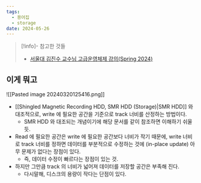 ```yaml
---
tags:
  - 용어집
  - storage
date: 2024-05-26
---
```

> [!info]- 참고한 것들
> - [서울대 김진수 교수님 고급운영체제 강의(Spring 2024)](http://csl.snu.ac.kr/courses/4190.568/2024-1/)

## 이게 뭐고

![[Pasted image 20240320125416.png]]

- [[Shingled Magnetic Recording HDD, SMR HDD (Storage)|SMR HDD]] 와 대조적으로, write 에 필요한 공간을 기준으로 track 너비를 산정하는 방법이다.
	- SMR HDD 와 대조되는 개념이기에 해당 문서를 같이 참조하면 이해하기 쉬울듯.
- Read 에 필요한 공간은 write 에 필요한 공간보다 너비가 작기 때문에, write 너비로 track 너비를 정하면 데이터를 부분적으로 수정하는 것에 (in-place update) 아무 문제가 없다는 장점이 있다.
	- 즉, 데이터 수정이 빠르다는 장점이 있는 것.
- 하지만 그만큼 track 의 너비가 넓어져 데이터를 저장할 공간은 부족해 진다.
	- 다시말해, 디스크의 용량이 작다는 단점이 있다.